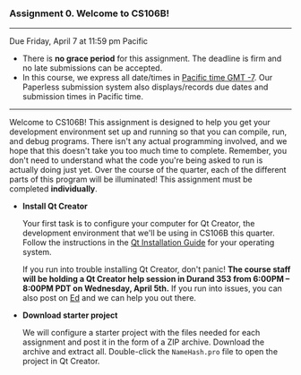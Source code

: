 ### Assignment 0. Welcome to CS106B!

***

Due Friday, April 7 at 11:59 pm Pacific

- There is **no grace period** for this assignment. The deadline is firm and no late submissions can be accepted.
- In this course, we express all date/times in [Pacific time GMT -7](https://www.timeanddate.com/worldclock/@5398563). Our Paperless submission system also displays/records due dates and submission times in Pacific time.

***

Welcome to CS106B! This assignment is designed to help you get your development environment set up and running so that you can compile, run, and debug programs. There isn't any actual programming involved, and we hope that this doesn't take you too much time to complete. Remember, you don't need to understand what the code you're being asked to run is actually doing just yet. Over the course of the quarter, each of the different parts of this program will be illuminated! This assignment must be completed **individually**.

- **Install Qt Creator**

  Your first task is to configure your computer for Qt Creator, the development environment that we'll be using in CS106B this quarter. Follow the instructions in the [Qt Installation Guide](../Qt/Resources_for_Qt_Creator.md) for your operating system.

  If you run into trouble installing Qt Creator, don't panic! **The course staff will be holding a Qt Creator help session in Durand 353 from 6:00PM – 8:00PM PDT on Wednesday, April 5th.** If you run into issues, you can also post on [Ed](https://edstem.org/us/courses/38497/discussion/) and we can help you out there.

- **Download starter project**

  We will configure a starter project with the files needed for each assignment and post it in the form of a ZIP archive. Download the archive and extract all. Double-click the `NameHash.pro` file to open the project in Qt Creator.
